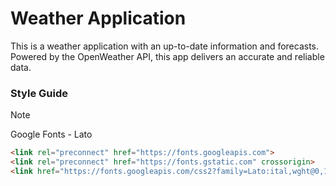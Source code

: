 # Weather Application

This is a weather application with an up-to-date information and forecasts. Powered by the OpenWeather API, this app delivers an accurate and reliable data. 

### Style Guide
> [!NOTE]
> Google Fonts - Lato
```HTML
<link rel="preconnect" href="https://fonts.googleapis.com">
<link rel="preconnect" href="https://fonts.gstatic.com" crossorigin>
<link href="https://fonts.googleapis.com/css2?family=Lato:ital,wght@0,100;0,300;0,400;0,700;0,900;1,100;1,300;1,400;1,700;1,900&display=swap" rel="stylesheet">

```
